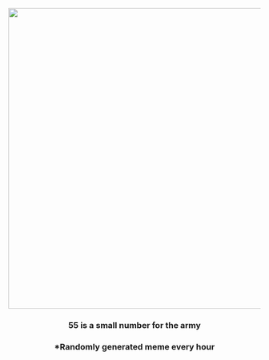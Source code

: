 <p align="center">
        <img src="https://i.redd.it/v0bleqogqc0a1.png" width="600" height="600">
        </p>
        <h3 align="center">55 is a small number for the army</h3>
        <h3 align="center">*Randomly generated meme every hour</h3>
    